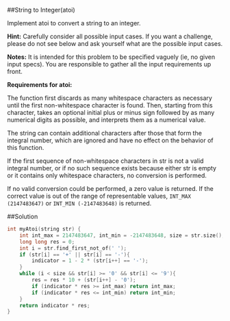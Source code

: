 ﻿##String to Integer(atoi)

Implement atoi to convert a string to an integer.

**Hint:** Carefully consider all possible input cases. If you want a challenge, please do not see below and ask yourself what are the possible input cases.

**Notes:** It is intended for this problem to be specified vaguely (ie, no given input specs). You are responsible to gather all the input requirements up front.

**Requirements for atoi:**

The function first discards as many whitespace characters as necessary until the first non-whitespace character is found. Then, starting from this character, takes an optional initial plus or minus sign followed by as many numerical digits as possible, and interprets them as a numerical value.

The string can contain additional characters after those that form the integral number, which are ignored and have no effect on the behavior of this function.

If the first sequence of non-whitespace characters in str is not a valid integral number, or if no such sequence exists because either str is empty or it contains only whitespace characters, no conversion is performed.

If no valid conversion could be performed, a zero value is returned. If the correct value is out of the range of representable values, `INT_MAX (2147483647)` or `INT_MIN (-2147483648)` is returned.

##Solution
```cpp
int myAtoi(string str) {
	int int_max = 2147483647, int_min = -2147483648, size = str.size(), indicator = 1;
	long long res = 0;
	int i = str.find_first_not_of(' ');
	if (str[i] == '+' || str[i] == '-'){
		indicator = 1 - 2 * (str[i++] == '-');
	}
	while (i < size && str[i] >= '0' && str[i] <= '9'){
		res = res * 10 + (str[i++] - '0');
		if (indicator * res >= int_max) return int_max;
		if (indicator * res <= int_min) return int_min;
	}
	return indicator * res;
}
```